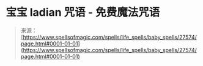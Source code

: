 <!--yml

分类：未分类

日期：2024年6月12日 19:16:43

-->

# 宝宝 Iadian 咒语 - 免费魔法咒语

> 来源：[https://www.spellsofmagic.com/spells/life_spells/baby_spells/27574/page.html#0001-01-01](https://www.spellsofmagic.com/spells/life_spells/baby_spells/27574/page.html#0001-01-01)
